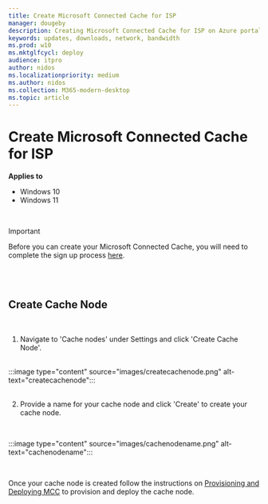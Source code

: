 ```yaml
---
title: Create Microsoft Connected Cache for ISP
manager: dougeby
description: Creating Microsoft Connected Cache for ISP on Azure portal
keywords: updates, downloads, network, bandwidth
ms.prod: w10
ms.mktglfcycl: deploy
audience: itpro
author: nidos
ms.localizationpriority: medium
ms.author: nidos
ms.collection: M365-modern-desktop
ms.topic: article
---
```



# Create Microsoft Connected Cache for ISP

**Applies to**

- Windows 10
- Windows 11

<br/>

> [!IMPORTANT]  
> Before you can create your Microsoft Connected Cache, you will need to complete the sign up process [here](windows\deployment\do\mcc-isp-signup.md).

<br/>
<br/>

## Create Cache Node
<br/>


1. Navigate to 'Cache nodes' under Settings and click 'Create Cache Node'.

<br/>
 :::image type="content" source="images/createcachenode.png" alt-text="createcachenode":::
<br/>

<br/>

2. Provide a name for your cache node and click 'Create' to create your cache node.
<br/>

:::image type="content" source="images/cachenodename.png" alt-text="cachenodename":::

<br/>

Once your cache node is created follow the instructions on [Provisioning and Deploying MCC](windows\deployment\do\mcc-isp-provision-deploy.md) to provision and deploy the cache node.




